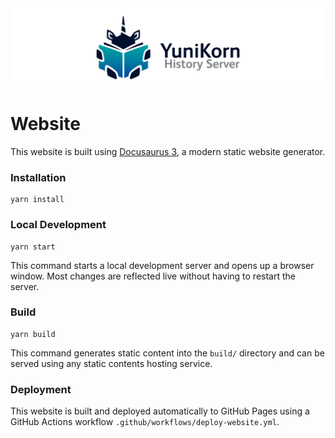 <div align="center">
    <img src="./static/img/github-banner.svg" alt="Yunikorn History Server">
</div>

# Website

This website is built using [Docusaurus 3](https://docusaurus.io/), a modern static website generator.

### Installation

```shell
yarn install
```

### Local Development

```shell
yarn start
```

This command starts a local development server and opens up a browser window. Most changes are reflected live without having to restart the
server.

### Build

```shell
yarn build
```

This command generates static content into the `build/` directory and can be served using any static contents hosting service.

### Deployment

This website is built and deployed automatically to GitHub Pages using a GitHub Actions workflow `.github/workflows/deploy-website.yml`.
